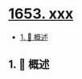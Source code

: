 # [1653. xxx](https://github.com/Tdahuyou/TNotes.leetcode/tree/main/notes/1653.%20xxx)

<!-- region:toc -->

- [1. 📝 概述](#1--概述)

<!-- endregion:toc -->

## 1. 📝 概述
